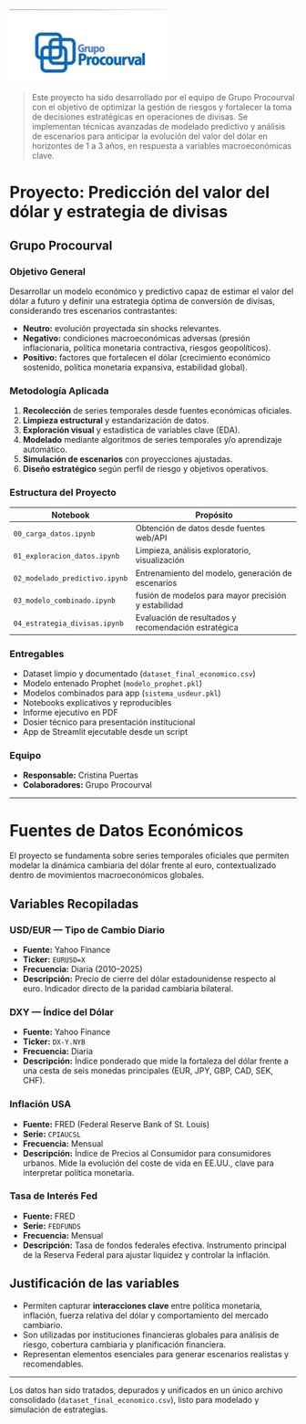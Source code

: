 ![Logo Grupo Procourval](logo%20grupo.JPG)

> Este proyecto ha sido desarrollado por el equipo de Grupo Procourval con el objetivo de optimizar la gestión de riesgos y fortalecer la toma de decisiones estratégicas en operaciones de divisas. Se implementan técnicas avanzadas de modelado predictivo y análisis de escenarios para anticipar la evolución del valor del dólar en horizontes de 1 a 3 años, en respuesta a variables macroeconómicas clave.

#  Proyecto: Predicción del valor del dólar y estrategia de divisas

##  Grupo Procourval

###  Objetivo General

Desarrollar un modelo económico y predictivo capaz de estimar el valor del dólar a futuro y definir una estrategia óptima de conversión de divisas, considerando tres escenarios contrastantes:

- **Neutro:** evolución proyectada sin shocks relevantes.
- **Negativo:** condiciones macroeconómicas adversas (presión inflacionaria, política monetaria contractiva, riesgos geopolíticos).
- **Positivo:** factores que fortalecen el dólar (crecimiento económico sostenido, política monetaria expansiva, estabilidad global).

###  Metodología Aplicada

1. **Recolección** de series temporales desde fuentes económicas oficiales.
2. **Limpieza estructural** y estandarización de datos.
3. **Exploración visual** y estadística de variables clave (EDA).
4. **Modelado** mediante algoritmos de series temporales y/o aprendizaje automático.
5. **Simulación de escenarios** con proyecciones ajustadas.
6. **Diseño estratégico** según perfil de riesgo y objetivos operativos.

###  Estructura del Proyecto

| Notebook                   | Propósito                                         |
|---------------------------|--------------------------------------------------|
| `00_carga_datos.ipynb`    | Obtención de datos desde fuentes web/API         |
| `01_exploracion_datos.ipynb` | Limpieza, análisis exploratorio, visualización  |
| `02_modelado_predictivo.ipynb` | Entrenamiento del modelo, generación de escenarios |
| `03_modelo_combinado.ipynb` | fusión de modelos para mayor precisión y estabilidad |
| `04_estrategia_divisas.ipynb` | Evaluación de resultados y recomendación estratégica |
###  Entregables

- Dataset limpio y documentado (`dataset_final_economico.csv`)
- Modelo entenado Prophet (`modelo_prophet.pkl`)
- Modelos combinados para app (`sistema_usdeur.pkl`)
- Notebooks explicativos y reproducibles
- Informe ejecutivo en PDF
- Dosier técnico para presentación institucional
- App de Streamlit ejecutable desde un script

###  Equipo

- **Responsable:** Cristina Puertas  
- **Colaboradores:** Grupo Procourval  
---
# Fuentes de Datos Económicos

El proyecto se fundamenta sobre series temporales oficiales que permiten modelar la dinámica cambiaria del dólar frente al euro, contextualizado dentro de movimientos macroeconómicos globales.

##  Variables Recopiladas

###  USD/EUR — Tipo de Cambio Diario

- **Fuente:** Yahoo Finance  
- **Ticker:** `EURUSD=X`  
- **Frecuencia:** Diaria (2010–2025)  
- **Descripción:** Precio de cierre del dólar estadounidense respecto al euro. Indicador directo de la paridad cambiaria bilateral.

###  DXY — Índice del Dólar

- **Fuente:** Yahoo Finance  
- **Ticker:** `DX-Y.NYB`  
- **Frecuencia:** Diaria  
- **Descripción:** Índice ponderado que mide la fortaleza del dólar frente a una cesta de seis monedas principales (EUR, JPY, GBP, CAD, SEK, CHF).

### Inflación USA

- **Fuente:** FRED (Federal Reserve Bank of St. Louis)  
- **Serie:** `CPIAUCSL`  
- **Frecuencia:** Mensual  
- **Descripción:** Índice de Precios al Consumidor para consumidores urbanos. Mide la evolución del coste de vida en EE.UU., clave para interpretar política monetaria.

###  Tasa de Interés Fed

- **Fuente:** FRED  
- **Serie:** `FEDFUNDS`  
- **Frecuencia:** Mensual  
- **Descripción:** Tasa de fondos federales efectiva. Instrumento principal de la Reserva Federal para ajustar liquidez y controlar la inflación.

## Justificación de las variables

- Permiten capturar **interacciones clave** entre política monetaria, inflación, fuerza relativa del dólar y comportamiento del mercado cambiario.
- Son utilizadas por instituciones financieras globales para análisis de riesgo, cobertura cambiaria y planificación financiera.
- Representan elementos esenciales para generar escenarios realistas y recomendables.

---

Los datos han sido tratados, depurados y unificados en un único archivo consolidado (`dataset_final_economico.csv`), listo para modelado y simulación de estrategias.


